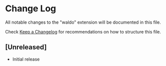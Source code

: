 # Change Log

All notable changes to the "waldo" extension will be documented in this file.

Check [Keep a Changelog](http://keepachangelog.com/) for recommendations on how to structure this file.

## [Unreleased]

- Initial release